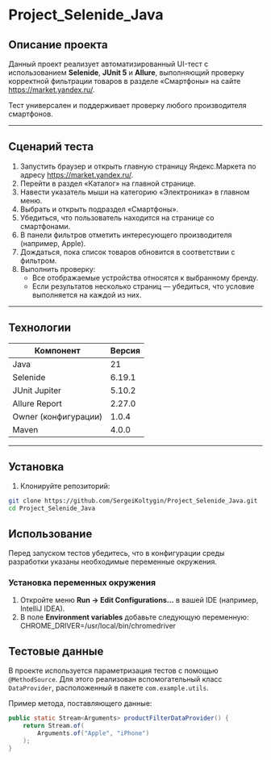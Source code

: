 # Project_Selenide_Java
## Описание проекта

Данный проект реализует автоматизированный UI-тест с использованием **Selenide**, **JUnit 5** и **Allure**, выполняющий проверку корректной фильтрации товаров в разделе «Смартфоны» на сайте https://market.yandex.ru/.

Тест универсален и поддерживает проверку любого производителя смартфонов.

---

## Сценарий теста

1. Запустить браузер и открыть главную страницу Яндекс.Маркета по адресу https://market.yandex.ru/.
2. Перейти в раздел «Каталог» на главной странице.
3. Навести указатель мыши на категорию «Электроника» в главном меню.
4. Выбрать и открыть подраздел «Смартфоны».
5. Убедиться, что пользователь находится на странице со смартфонами.
6. В панели фильтров отметить интересующего производителя (например, Apple).
7. Дождаться, пока список товаров обновится в соответствии с фильтром.
8. Выполнить проверку:
    - Все отображаемые устройства относятся к выбранному бренду.
    - Если результатов несколько страниц — убедиться, что условие выполняется на каждой из них.


---

## Технологии

| Компонент              | Версия       |
|------------------------|--------------|
| Java                   | 21           |
| Selenide               | 6.19.1       |
| JUnit Jupiter          | 5.10.2       |
| Allure Report          | 2.27.0       |
| Owner (конфигурации)   | 1.0.4        |
| Maven                  | 4.0.0        |

---

## Установка

1. Клонируйте репозиторий:

```bash
git clone https://github.com/SergeiKoltygin/Project_Selenide_Java.git
cd Project_Selenide_Java
```

## Использование

Перед запуском тестов убедитесь, что в конфигурации среды разработки указаны необходимые переменные окружения.

### Установка переменных окружения

1. Откройте меню **Run → Edit Configurations...** в вашей IDE (например, IntelliJ IDEA).
2. В поле **Environment variables** добавьте следующую переменную: CHROME_DRIVER=/usr/local/bin/chromedriver

## Тестовые данные

В проекте используется параметризация тестов с помощью `@MethodSource`. Для этого реализован вспомогательный класс `DataProvider`, расположенный в пакете `com.example.utils`.

Пример метода, поставляющего данные:

```java
public static Stream<Arguments> productFilterDataProvider() {
    return Stream.of(
        Arguments.of("Apple", "iPhone")
    );
}
